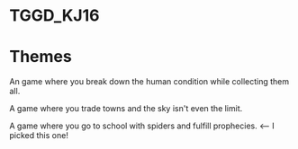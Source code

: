 # TGGD_KJ16

# Themes

An game where you break down the human condition while collecting them all.

A game where you trade towns and the sky isn't even the limit.

A game where you go to school with spiders and fulfill prophecies. <-- I picked this one!